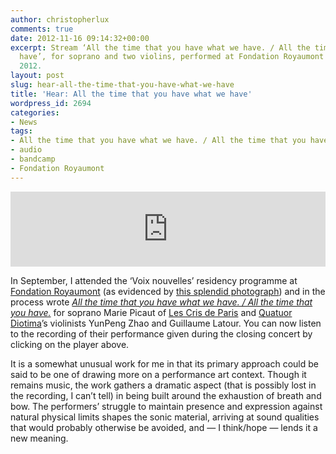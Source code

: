 ```yaml
---
author: christopherlux
comments: true
date: 2012-11-16 09:14:32+00:00
excerpt: Stream ‘All the time that you have what we have. / All the time that you
  have’, for soprano and two violins, performed at Fondation Royaumont in September
  2012.
layout: post
slug: hear-all-the-time-that-you-have-what-we-have
title: 'Hear: All the time that you have what we have'
wordpress_id: 2694
categories:
- News
tags:
- All the time that you have what we have. / All the time that you have.
- audio
- bandcamp
- Fondation Royaumont
---
```


<p><iframe style="border: 0; width: 100%; height: 120px;" src="https://bandcamp.com/EmbeddedPlayer/track=2895491865/size=large/bgcol=ffffff/linkcol=63b2cc/tracklist=false/artwork=small/transparent=true/" seamless><a href="http://hear.chrisswithinbank.net/track/all-the-time-that-you-have-what-we-have-all-the-time-that-you-have">All the time that you have what we have. / All the time that you have. by Marie Picaut, YunPeng Zhao &amp; Guillaume Latour</a></iframe></p>

In September, I attended the ‘Voix nouvelles’ residency programme at [Fondation Royaumont](http://www.royaumont.com/) (as evidenced by [this splendid photograph](http://royaumont.voixnouvelles.fr/index.php?m=21&r=2012&i=a7408)) and in the process wrote [_All the time that you have what we have. / All the time that you have._](http://www.chrisswithinbank.net/2012/09/all-the-time-that-you-have-what-we-have-all-the-time-that-you-have/) for soprano Marie Picaut of [Les Cris de Paris](http://cgires.free.fr/CrisPublicNew/index.php) and [Quatuor Diotima](http://www.quatuordiotima.fr)’s violinists YunPeng Zhao and Guillaume Latour. You can now listen to the recording of their performance given during the closing concert by clicking on the player above.

It is a somewhat unusual work for me in that its primary approach could be said to be one of drawing more on a performance art context. Though it remains music, the work gathers a dramatic aspect (that is possibly lost in the recording, I can’t tell) in being built around the exhaustion of breath and bow. The performers’ struggle to maintain presence and expression against natural physical limits shapes the sonic material, arriving at sound qualities that would probably otherwise be avoided, and — I think/hope — lends it a new meaning.
